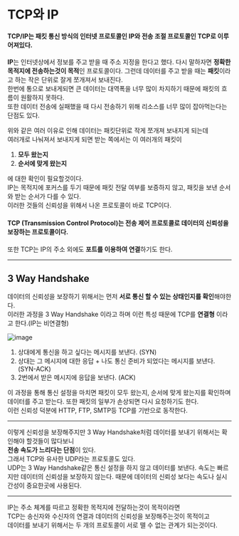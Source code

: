 # TCP와 IP

#### TCP/IP는 패킷 통신 방식의 인터넷 프로토콜인 IP와 전송 조절 프로토콜인 TCP로 이루어져있다.    
  
**IP**는 인터넷상에서 정보를 주고 받을 때 주소 지정을 한다고 했다. 다시 말하자면 **정확한 목적지에 전송하는것이 목적**인 프로토콜이다.
그런데 데이터를 주고 받을 때는 **패킷**이라고 하는 작은 단위로 잘게 쪼개져서 보내진다.  
한번에 통으로 보내게되면 큰 데이터는 대역폭을 너무 많이 차지하기 때문에 패킷의 흐름이 원활하지 못하다.     
또한 데이터 전송에 실패했을 때 다시 전송하기 위해 리소스를 너무 많이 잡아먹는다는 단점도 있다.
  
위와 같은 여러 이유로 인해 데이터는 패킷단위로 작게 쪼개져 보내지게 되는데    
여러개로 나눠져서 보내지게 되면 받는 쪽에서는 이 여러개의 패킷이 
1) **모두 왔는지**
2) **순서에 맞게 왔는지**   

에 대한 확인이 필요할것이다.   
IP는 목적지에 포커스를 두기 때문에 패킷 전달 여부를 보증하지 않고, 패킷을 보낸 순서와 받는 순서가 다를 수 있다.   
이러한 것들의 신뢰성을 위해서 나온 프로토콜이 바로 TCP이다.


#### TCP (Transmission Control Protocol)는 전송 제어 프로토콜로 데이터의 신뢰성을 보장하는 프로토콜이다.
  
또한 TCP는 IP의 주소 외에도 **포트를 이용하여 연결**하기도 한다.   

-----------------------------------

## 3 Way Handshake
데이터의 신뢰성을 보장하기 위해서는 먼저 **서로 통신 할 수 있는 상태인지를 확인**해야한다.    
이러한 과정을 3 Way Handshake 이라고 하며 이런 특성 때문에 TCP를 **연결형** 이라고 한다.(IP는 비연결형)    

![image](https://user-images.githubusercontent.com/108853290/187210001-a18c02da-852e-4022-9d35-aae9e93f1f84.png)   

1) 상대에게 통신을 하고 싶다는 메시지를 보낸다. (SYN)
2) 상대는 그 메시지에 대한 응답 + 나도 통신 준비가 되었다는 메시지를 보낸다. (SYN-ACK)
3) 2번에서 받은 메시지에 응답을 보낸다. (ACK)

이 과정을 통해 통신 설정을 마치면 패킷이 모두 왔는지, 순서에 맞게 왔는지를 확인하며 데이터를 주고 받는다. 또한 패킷의 일부가 손상되면 다시 요청하기도 한다.   
이런 신뢰성 덕분에 HTTP, FTP, SMTP등 TCP를 기반으로 동작한다.  

-------------------------------------------------------------------------
이렇게 신뢰성을 보장해주지만 3 Way Handshake처럼 데이터를 보내기 위해서는 확인해야 할것들이 많다보니   
**전송 속도가 느리다는 단점**이 있다.  
그래서 TCP와 유사한 UDP라는 프로토콜도 있다.   
UDP는 3 Way Handshake같은 통신 설정을 하지 않고 데이터를 보낸다. 속도는 빠르지만 데이터의 신뢰성을 보장하지 않는다. 
때문에 데이터의 신뢰성 보다는 속도나 실시간성이 중요한곳에 사용된다. 

---------------------------------------------------------------


IP는 주소 체계를 따르고 정확한 목적지에 전달하는것이 목적이라면    
TCP는 송신자와 수신자의 연결과 데이터의 신뢰성을 보장해주는것이 목적이고   
데이터를 보내기 위해서는 두 개의 프로토콜이 서로 뗄 수 없는 관계가 되는것이다. 
